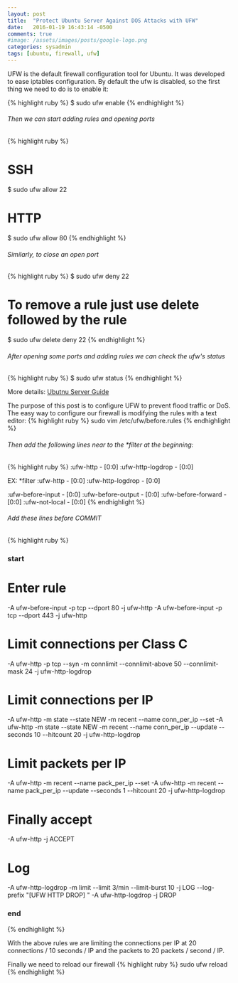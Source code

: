```yaml
---
layout: post
title:  "Protect Ubuntu Server Against DOS Attacks with UFW"
date:   2016-01-19 16:43:14 -0500
comments: true
#image: /assets/images/posts/google-logo.png
categories: sysadmin
tags: [ubuntu, firewall, ufw]
---
```


UFW is the default firewall configuration tool for Ubuntu. It was developed to ease iptables configuration.
By default the ufw is disabled, so the first thing we need to do is to enable it:

{% highlight ruby %}
$ sudo ufw enable
{% endhighlight %}

###### Then we can start adding rules and opening ports
{% highlight ruby %}
# SSH
$ sudo ufw allow 22

# HTTP
$ sudo ufw allow 80
{% endhighlight %}

###### Similarly, to close an open port
{% highlight ruby %}
$ sudo ufw deny 22

# To remove a rule just use delete followed by the rule
$ sudo ufw delete deny 22
{% endhighlight %}

###### After opening some ports and adding rules we can check the ufw's status
{% highlight ruby %}
$ sudo ufw status
{% endhighlight %}

More details: [Ubutnu Server Guide](https://help.ubuntu.com/lts/serverguide/firewall.html#firewall-ufw)

The purpose of this post is to configure UFW to prevent flood traffic or DoS.
The easy way to configure our firewall is modifying the rules with a text editor:
{% highlight ruby %}
sudo vim /etc/ufw/before.rules
{% endhighlight %}

###### Then add the following lines near to the *filter at the beginning:
{% highlight ruby %}
:ufw-http - [0:0]
:ufw-http-logdrop - [0:0]

EX:
*filter
:ufw-http - [0:0]
:ufw-http-logdrop - [0:0]

:ufw-before-input - [0:0]
:ufw-before-output - [0:0]
:ufw-before-forward - [0:0]
:ufw-not-local - [0:0]
{% endhighlight %}

###### Add these lines before COMMIT
{% highlight ruby %}
### start ###
# Enter rule
-A ufw-before-input -p tcp --dport 80 -j ufw-http
-A ufw-before-input -p tcp --dport 443 -j ufw-http

# Limit connections per Class C
-A ufw-http -p tcp --syn -m connlimit --connlimit-above 50 --connlimit-mask 24 -j ufw-http-logdrop

# Limit connections per IP
-A ufw-http -m state --state NEW -m recent --name conn_per_ip --set
-A ufw-http -m state --state NEW -m recent --name conn_per_ip --update --seconds 10 --hitcount 20 -j ufw-http-logdrop

# Limit packets per IP
-A ufw-http -m recent --name pack_per_ip --set
-A ufw-http -m recent --name pack_per_ip --update --seconds 1 --hitcount 20 -j ufw-http-logdrop

# Finally accept
-A ufw-http -j ACCEPT

# Log
-A ufw-http-logdrop -m limit --limit 3/min --limit-burst 10 -j LOG --log-prefix "[UFW HTTP DROP] "
-A ufw-http-logdrop -j DROP
### end ###
{% endhighlight %}

With the above rules we are limiting the connections per IP at 20 connections / 10 seconds / IP and
the packets to 20 packets / second / IP.

Finally we need to reload our firewall
{% highlight ruby %}
sudo ufw reload
{% endhighlight %}
